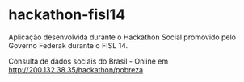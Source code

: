 hackathon-fisl14
================
Aplicação desenvolvida durante o Hackathon Social promovido pelo Governo Federak durante o FISL 14.

Consulta de dados sociais do Brasil - Online em http://200.132.38.35/hackathon/pobreza

